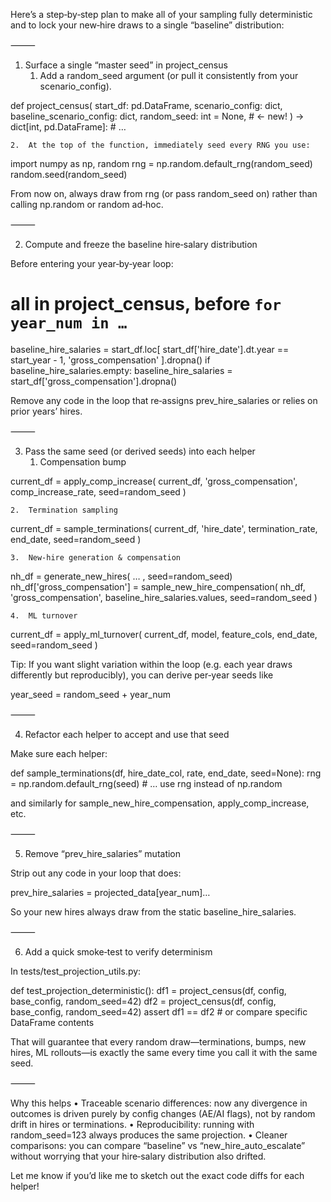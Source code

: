 Here’s a step‐by‐step plan to make all of your sampling fully deterministic and to lock your new‐hire draws to a single “baseline” distribution:

⸻

1. Surface a single “master seed” in project_census
	1.	Add a random_seed argument (or pull it consistently from your scenario_config).

def project_census(
    start_df: pd.DataFrame,
    scenario_config: dict,
    baseline_scenario_config: dict,
    random_seed: int = None,           # ← new!
) -> dict[int, pd.DataFrame]:
    # …


	2.	At the top of the function, immediately seed every RNG you use:

import numpy as np, random
rng = np.random.default_rng(random_seed)
random.seed(random_seed)

From now on, always draw from rng (or pass random_seed on) rather than calling np.random or random ad‐hoc.

⸻

2. Compute and freeze the baseline hire‐salary distribution

Before entering your year‐by‐year loop:

# all in project_census, before `for year_num in …`
baseline_hire_salaries = start_df.loc[
    start_df['hire_date'].dt.year == start_year - 1,
    'gross_compensation'
].dropna()
if baseline_hire_salaries.empty:
    baseline_hire_salaries = start_df['gross_compensation'].dropna()

Remove any code in the loop that re‐assigns prev_hire_salaries or relies on prior years’ hires.

⸻

3. Pass the same seed (or derived seeds) into each helper
	1.	Compensation bump

current_df = apply_comp_increase(
    current_df,
    'gross_compensation',
    comp_increase_rate,
    seed=random_seed
)


	2.	Termination sampling

current_df = sample_terminations(
    current_df,
    'hire_date',
    termination_rate,
    end_date,
    seed=random_seed
)


	3.	New‐hire generation & compensation

nh_df = generate_new_hires( … , seed=random_seed)
nh_df['gross_compensation'] = sample_new_hire_compensation(
    nh_df,
    'gross_compensation',
    baseline_hire_salaries.values,
    seed=random_seed
)


	4.	ML turnover

current_df = apply_ml_turnover(
    current_df,
    model,
    feature_cols,
    end_date,
    seed=random_seed
)



Tip: If you want slight variation within the loop (e.g. each year draws differently but reproducibly), you can derive per‐year seeds like

year_seed = random_seed + year_num



⸻

4. Refactor each helper to accept and use that seed

Make sure each helper:

def sample_terminations(df, hire_date_col, rate, end_date, seed=None):
    rng = np.random.default_rng(seed)
    # … use rng instead of np.random

and similarly for sample_new_hire_compensation, apply_comp_increase, etc.

⸻

5. Remove “prev_hire_salaries” mutation

Strip out any code in your loop that does:

prev_hire_salaries = projected_data[year_num]… 

So your new hires always draw from the static baseline_hire_salaries.

⸻

6. Add a quick smoke‐test to verify determinism

In tests/test_projection_utils.py:

def test_projection_deterministic():
    df1 = project_census(df, config, base_config, random_seed=42)
    df2 = project_census(df, config, base_config, random_seed=42)
    assert df1 == df2  # or compare specific DataFrame contents

That will guarantee that every random draw—terminations, bumps, new hires, ML rollouts—is exactly the same every time you call it with the same seed.

⸻

Why this helps
	•	Traceable scenario differences: now any divergence in outcomes is driven purely by config changes (AE/AI flags), not by random drift in hires or terminations.
	•	Reproducibility: running with random_seed=123 always produces the same projection.
	•	Cleaner comparisons: you can compare “baseline” vs “new_hire_auto_escalate” without worrying that your hire‐salary distribution also drifted.

Let me know if you’d like me to sketch out the exact code diffs for each helper!